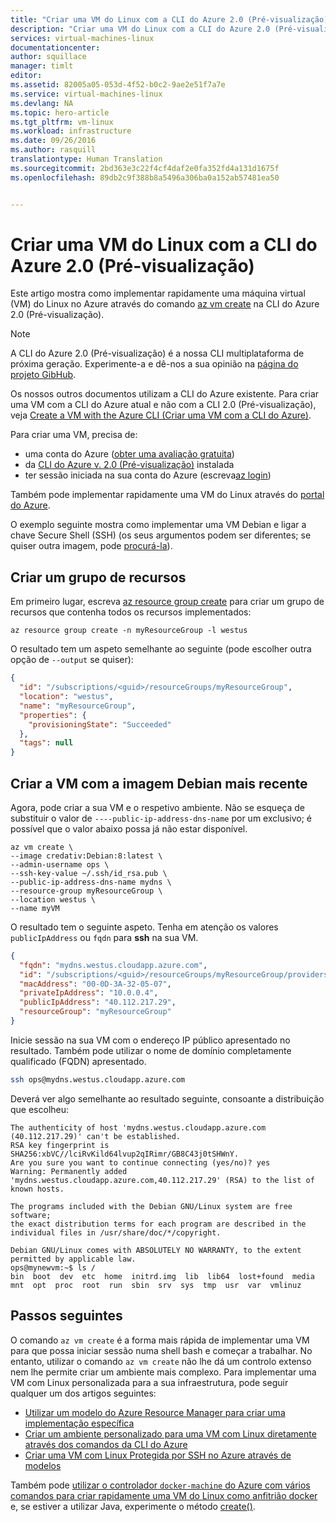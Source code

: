 ```yaml
---
title: "Criar uma VM do Linux com a CLI do Azure 2.0 (Pré-visualização) | Microsoft Azure"
description: "Criar uma VM do Linux com a CLI do Azure 2.0 (Pré-visualização)."
services: virtual-machines-linux
documentationcenter: 
author: squillace
manager: timlt
editor: 
ms.assetid: 82005a05-053d-4f52-b0c2-9ae2e51f7a7e
ms.service: virtual-machines-linux
ms.devlang: NA
ms.topic: hero-article
ms.tgt_pltfrm: vm-linux
ms.workload: infrastructure
ms.date: 09/26/2016
ms.author: rasquill
translationtype: Human Translation
ms.sourcegitcommit: 2bd363e3c22f4cf4daf2e0fa352fd4a131d1675f
ms.openlocfilehash: 89db2c9f388b8a5496a306ba0a152ab57481ea50


---
```


# <a name="create-a-linux-vm-using-the-azure-cli-20-preview"></a>Criar uma VM do Linux com a CLI do Azure 2.0 (Pré-visualização)
Este artigo mostra como implementar rapidamente uma máquina virtual (VM) do Linux no Azure através do comando [az vm create](/cli/azure/vm#create) na CLI do Azure 2.0 (Pré-visualização). 

> [!NOTE] 
> A CLI do Azure 2.0 (Pré-visualização) é a nossa CLI multiplataforma de próxima geração. Experimente-a e dê-nos a sua opinião na [página do projeto GibHub](https://github.com/Azure/azure-cli).
>
> Os nossos outros documentos utilizam a CLI do Azure existente. Para criar uma VM com a CLI do Azure atual e não com a CLI 2.0 (Pré-visualização), veja [Create a VM with the Azure CLI (Criar uma VM com a CLI do Azure)](virtual-machines-linux-quick-create-cli-nodejs.md?toc=%2fazure%2fvirtual-machines%2flinux%2ftoc.json).

Para criar uma VM, precisa de: 

* uma conta do Azure ([obter uma avaliação gratuita](https://azure.microsoft.com/pricing/free-trial/))
* da [CLI do Azure v. 2.0 (Pré-visualização)](https://github.com/Azure/azure-cli#installation) instalada
* ter sessão iniciada na sua conta do Azure (escreva[az login](/cli/azure/#login))

Também pode implementar rapidamente uma VM do Linux através do [portal do Azure](virtual-machines-linux-quick-create-portal.md?toc=%2fazure%2fvirtual-machines%2flinux%2ftoc.json).

O exemplo seguinte mostra como implementar uma VM Debian e ligar a chave Secure Shell (SSH) (os seus argumentos podem ser diferentes; se quiser outra imagem, pode [procurá-la](virtual-machines-linux-cli-ps-findimage.md?toc=%2fazure%2fvirtual-machines%2flinux%2ftoc.json)).

## <a name="create-a-resource-group"></a>Criar um grupo de recursos

Em primeiro lugar, escreva [az resource group create](/cli/azure/resource/group#create) para criar um grupo de recursos que contenha todos os recursos implementados:

```azurecli
az resource group create -n myResourceGroup -l westus
```

O resultado tem um aspeto semelhante ao seguinte (pode escolher outra opção de `--output` se quiser):

```json
{
  "id": "/subscriptions/<guid>/resourceGroups/myResourceGroup",
  "location": "westus",
  "name": "myResourceGroup",
  "properties": {
    "provisioningState": "Succeeded"
  },
  "tags": null
}
```

## <a name="create-your-vm-using-the-latest-debian-image"></a>Criar a VM com a imagem Debian mais recente

Agora, pode criar a sua VM e o respetivo ambiente. Não se esqueça de substituir o valor de `----public-ip-address-dns-name` por um exclusivo; é possível que o valor abaixo possa já não estar disponível.

```azurecli
az vm create \
--image credativ:Debian:8:latest \
--admin-username ops \
--ssh-key-value ~/.ssh/id_rsa.pub \
--public-ip-address-dns-name mydns \
--resource-group myResourceGroup \
--location westus \
--name myVM
```


O resultado tem o seguinte aspeto. Tenha em atenção os valores `publicIpAddress` ou `fqdn` para **ssh** na sua VM.


```json
{
  "fqdn": "mydns.westus.cloudapp.azure.com",
  "id": "/subscriptions/<guid>/resourceGroups/myResourceGroup/providers/Microsoft.Compute/virtualMachines/myVM",
  "macAddress": "00-0D-3A-32-05-07",
  "privateIpAddress": "10.0.0.4",
  "publicIpAddress": "40.112.217.29",
  "resourceGroup": "myResourceGroup"
}
```

Inicie sessão na sua VM com o endereço IP público apresentado no resultado. Também pode utilizar o nome de domínio completamente qualificado (FQDN) apresentado.

```bash
ssh ops@mydns.westus.cloudapp.azure.com
```

Deverá ver algo semelhante ao resultado seguinte, consoante a distribuição que escolheu:

```
The authenticity of host 'mydns.westus.cloudapp.azure.com (40.112.217.29)' can't be established.
RSA key fingerprint is SHA256:xbVC//lciRvKild64lvup2qIRimr/GB8C43j0tSHWnY.
Are you sure you want to continue connecting (yes/no)? yes
Warning: Permanently added 'mydns.westus.cloudapp.azure.com,40.112.217.29' (RSA) to the list of known hosts.

The programs included with the Debian GNU/Linux system are free software;
the exact distribution terms for each program are described in the
individual files in /usr/share/doc/*/copyright.

Debian GNU/Linux comes with ABSOLUTELY NO WARRANTY, to the extent
permitted by applicable law.
ops@mynewvm:~$ ls /
bin  boot  dev  etc  home  initrd.img  lib  lib64  lost+found  media  mnt  opt  proc  root  run  sbin  srv  sys  tmp  usr  var  vmlinuz
```

## <a name="next-steps"></a>Passos seguintes
O comando `az vm create` é a forma mais rápida de implementar uma VM para que possa iniciar sessão numa shell bash e começar a trabalhar. No entanto, utilizar o comando `az vm create` não lhe dá um controlo extenso nem lhe permite criar um ambiente mais complexo.  Para implementar uma VM com Linux personalizada para a sua infraestrutura, pode seguir qualquer um dos artigos seguintes:

* [Utilizar um modelo do Azure Resource Manager para criar uma implementação específica](virtual-machines-linux-cli-deploy-templates.md?toc=%2fazure%2fvirtual-machines%2flinux%2ftoc.json)
* [Criar um ambiente personalizado para uma VM com Linux diretamente através dos comandos da CLI do Azure](virtual-machines-linux-create-cli-complete.md?toc=%2fazure%2fvirtual-machines%2flinux%2ftoc.json)
* [Criar uma VM com Linux Protegida por SSH no Azure através de modelos](virtual-machines-linux-create-ssh-secured-vm-from-template.md?toc=%2fazure%2fvirtual-machines%2flinux%2ftoc.json)

Também pode [utilizar o controlador `docker-machine` do Azure com vários comandos para criar rapidamente uma VM do Linux como anfitrião docker](virtual-machines-linux-docker-machine.md?toc=%2fazure%2fvirtual-machines%2flinux%2ftoc.json) e, se estiver a utilizar Java, experimente o método [create()](/java/api/com.microsoft.azure.management.compute._virtual_machine).




<!--HONumber=Nov16_HO4-->


